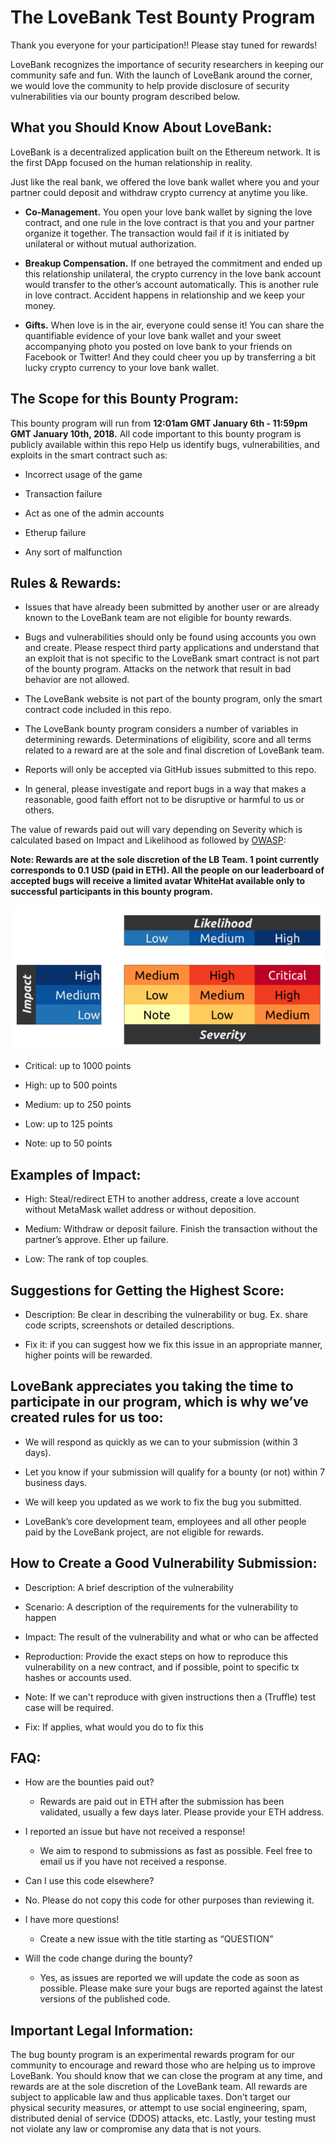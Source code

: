 # The LoveBank Test Bounty Program 

Thank you everyone for your participation!! Please stay tuned for rewards!

LoveBank recognizes the importance of security researchers in keeping our community safe and fun. With the launch of LoveBank around the corner, we would love the community to help provide disclosure of security vulnerabilities via our bounty program described below.

## What you Should Know About LoveBank:

LoveBank is a decentralized application built on the Ethereum network. It is the first DApp focused on the human relationship in reality. 

Just like the real bank, we offered the love bank wallet where you and your partner could deposit and withdraw crypto currency at anytime you like. 

- **Co-Management.** You open your love bank wallet by signing the love contract, and one rule in the love contract is that you and your partner organize it together. The transaction would fail if it is initiated by unilateral or without mutual authorization. 

- **Breakup Compensation.** If one betrayed the commitment and ended up this relationship unilateral, the crypto currency in the love bank account would transfer to the other’s account automatically. This is another rule in love contract. Accident happens in relationship and we keep your money.

- **Gifts.** When love is in the air, everyone could sense it! You can share the quantifiable evidence of your love bank wallet and your sweet accompanying photo you posted on love bank to your friends on Facebook or Twitter! And they could cheer you up by transferring a bit lucky crypto currency to your love bank wallet.

## The Scope for this Bounty Program:

This bounty program will run from **12:01am GMT January 6th - 11:59pm GMT January 10th, 2018.** All code important to this bounty program is publicly available within this repo Help us identify bugs, vulnerabilities, and exploits in the smart contract such as:

-	Incorrect usage of the game

-	Transaction failure

-	Act as one of the admin accounts

-	Etherup failure

-	Any sort of malfunction

## Rules & Rewards:

-	Issues that have already been submitted by another user or are already known to the LoveBank team are not eligible for bounty rewards.

-	Bugs and vulnerabilities should only be found using accounts you own and create. Please respect third party applications and understand that an exploit that is not specific to the LoveBank smart contract is not part of the bounty program. Attacks on the network that result in bad behavior are not allowed.

-	The LoveBank website is not part of the bounty program, only the smart contract code included in this repo.

-	The LoveBank bounty program considers a number of variables in determining rewards. Determinations of eligibility, score and all terms related to a reward are at the sole and final discretion of LoveBank team.

-	Reports will only be accepted via GitHub issues submitted to this repo.

-	In general, please investigate and report bugs in a way that makes a reasonable, good faith effort not to be disruptive or harmful to us or others.

The value of rewards paid out will vary depending on Severity which is calculated based on Impact and Likelihood as followed by [OWASP](https://www.owasp.org/index.php/OWASP_Risk_Rating_Methodology):

**Note: Rewards are at the sole discretion of the LB Team. 1 point currently corresponds to 0.1 USD (paid in ETH). All the people on our leaderboard of accepted bugs will receive a limited avatar WhiteHat available only to successful participants in this bounty program.**

![Github](https://github.com/lovebankcrypto/lovebanktest/blob/master/owasp_w600.png)

- Critical: up to 1000 points

- High: up to 500 points

- Medium: up to 250 points

- Low: up to 125 points

- Note: up to 50 points

## Examples of Impact:

- High: Steal/redirect ETH to another address, create a love account without MetaMask wallet address or without deposition.

- Medium: Withdraw or deposit failure. Finish the transaction without the partner’s approve. Ether up failure. 

-	Low: The rank of top couples.

## Suggestions for Getting the Highest Score:

-	Description: Be clear in describing the vulnerability or bug. Ex. share code scripts, screenshots or detailed descriptions.

-	Fix it: if you can suggest how we fix this issue in an appropriate manner, higher points will be rewarded.


## LoveBank appreciates you taking the time to participate in our program, which is why we’ve created rules for us too:

-	We will respond as quickly as we can to your submission (within 3 days).

-	Let you know if your submission will qualify for a bounty (or not) within 7 business days.

-	We will keep you updated as we work to fix the bug you submitted.

-	LoveBank’s core development team, employees and all other people paid by the LoveBank project, are not eligible for rewards.


## How to Create a Good Vulnerability Submission:

-	Description: A brief description of the vulnerability

-	Scenario: A description of the requirements for the vulnerability to happen

-	Impact: The result of the vulnerability and what or who can be affected

-	Reproduction: Provide the exact steps on how to reproduce this vulnerability on a new contract, and if possible, point to specific tx hashes or accounts used.

-	Note: If we can't reproduce with given instructions then a (Truffle) test case will be required.

-	Fix: If applies, what would you do to fix this


## FAQ:
- How are the bounties paid out?

  - Rewards are paid out in ETH after the submission has been validated, usually a few days later. Please provide your ETH address.

- I reported an issue but have not received a response!

  - We aim to respond to submissions as fast as possible. Feel free to email us if you have not received a response.

-	Can I use this code elsewhere?

  -	No. Please do not copy this code for other purposes than reviewing it.

- I have more questions!

  - Create a new issue with the title starting as “QUESTION”

- Will the code change during the bounty?

  - Yes, as issues are reported we will update the code as soon as possible. Please make sure your bugs are reported against the latest versions of the published code.


## Important Legal Information:

The bug bounty program is an experimental rewards program for our community to encourage and reward those who are helping us to improve LoveBank. You should know that we can close the program at any time, and rewards are at the sole discretion of the LoveBank team. All rewards are subject to applicable law and thus applicable taxes. Don't target our physical security measures, or attempt to use social engineering, spam, distributed denial of service (DDOS) attacks, etc. Lastly, your testing must not violate any law or compromise any data that is not yours.

